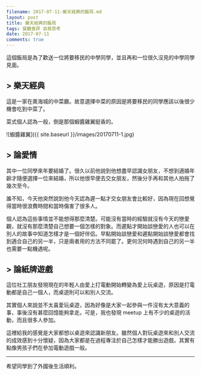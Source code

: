 ```yaml
---
filename: 2017-07-11-樂天經典的飯局.md
layout: post
title: 樂天經典的飯局
tags: 餐廳食評 自我思考
date: 2017-07-11
comments: true
---
```


這個飯局是為了歡送一位將要移民的中學同學，並且再和一位很久沒見的中學同學見面。

## > 樂天經典

這是一家在奧海城的中菜廳。故意選擇中菜的原因是將要移民的同學應該以後很少機會吃到中菜了。

菜式個人認為一般，倒是那個蝦醬雞翼挺香的。

![蝦醬雞翼]({{ site.baseurl }}/images/20170711-1.jpg)

## > 論愛情

其中一位同學來年要結婚了。很久以前他說到他想盡早認識女朋友，不想到適婚年齡才隨便選擇一位來結婚，所以他很早便去交女朋友，然後分手再和其他人拍拖了幾次至今。

誰不知，今天他突然說到他今天認為遲一點才交女朋友會比較好，因為現在回想覺得當時很浪費時間和當時傷害了很多人。

個人認為這些事情並不能想得那麼清楚。可能沒有當時的經驗就沒有今天的戀愛觀，就沒有那麼清楚自己想要一個怎樣的對象。而遲點才開始談戀愛的人也可以在別人的故事中知道怎樣才是一個好伴侣。早點開始談戀愛和遲點開始談戀愛都會找到適合自己的另一半，只是兩者用的方法不同罷了。更何況何時遇到自己的另一半也需要一點機遇呢。

## > 論紙牌遊戲

這位社工朋友發現現在的年輕人由愛上打電動開始轉變為愛上玩桌遊，原因是打電動都是自己一個人，而桌遊則可以和別人交流。

其實個人來說並不太喜愛玩桌遊，因為好像是大家一起參與一件沒有太大意義的事，事後沒有甚麼回憶能夠拿走。可是，我也發現 meetup 上有不少的桌遊的活動，而且很多人參加。

這裡給我的感覺是大家都想以桌遊來認識新朋友。雖然個人對玩桌遊來和別人交流的成效感到十分懷疑，因為大家都是在過程專注於自己怎樣才能勝出遊戲，其實有點像男孩子們在參加電動遊戲一般。

---

希望同學到了外國後生活順利。

